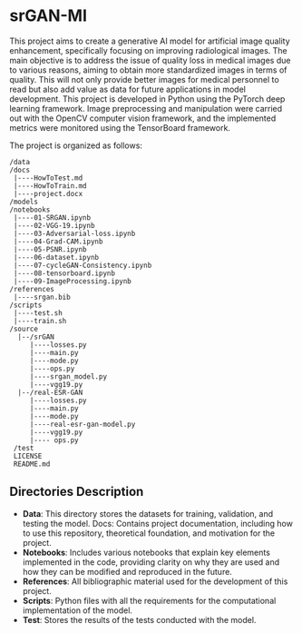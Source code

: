 # srGAN-MI

This project aims to create a generative AI model for artificial image quality enhancement, specifically focusing on improving radiological images. The main objective is to address the issue of quality loss in medical images due to various reasons, aiming to obtain more standardized images in terms of quality. This will not only provide better images for medical personnel to read but also add value as data for future applications in model development. This project is developed in Python using the PyTorch deep learning framework. Image preprocessing and manipulation were carried out with the OpenCV computer vision framework, and the implemented metrics were monitored using the TensorBoard framework.

The project is organized as follows:
```{sh}
/data 
/docs
 |----HowToTest.md
 |----HowToTrain.md
 |----project.docx
/models
/notebooks
 |----01-SRGAN.ipynb
 |----02-VGG-19.ipynb
 |----03-Adversarial-loss.ipynb
 |----04-Grad-CAM.ipynb
 |----05-PSNR.ipynb
 |----06-dataset.ipynb
 |----07-cycleGAN-Consistency.ipynb
 |----08-tensorboard.ipynb
 |----09-ImageProcessing.ipynb
/references
 |----srgan.bib 
/scripts
 |----test.sh
 |----train.sh 
/source
  |--/srGAN
     |----losses.py
     |----main.py
     |----mode.py
     |----ops.py
     |----srgan_model.py
     |----vgg19.py
  |--/real-ESR-GAN
     |----losses.py
     |----main.py
     |----mode.py
     |----real-esr-gan-model.py
     |----vgg19.py
     |---- ops.py
 /test
 LICENSE
 README.md
```

## Directories Description

- **Data**: This directory stores the datasets for training, validation, and testing the model. Docs: Contains project documentation, including how to use this repository, theoretical foundation, and motivation for the project. 
- **Notebooks**: Includes various notebooks that explain key elements implemented in the code, providing clarity on why they are used and how they can be modified and reproduced in the future. 
- **References**: All bibliographic material used for the development of this project. 
- **Scripts**: Python files with all the requirements for the computational implementation of the model. 
- **Test**: Stores the results of the tests conducted with the model.